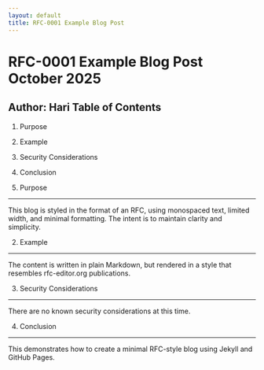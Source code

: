 ```yaml
---
layout: default
title: RFC-0001 Example Blog Post
---
```


RFC-0001                 Example Blog Post                October 2025
=====================================================================

Author: Hari
Table of Contents
-----------------
1. Purpose
2. Example
3. Security Considerations
4. Conclusion

1. Purpose
----------
This blog is styled in the format of an RFC, using monospaced text,
limited width, and minimal formatting. The intent is to maintain
clarity and simplicity.

2. Example
----------
The content is written in plain Markdown, but rendered in a style
that resembles rfc-editor.org publications.

3. Security Considerations
--------------------------
There are no known security considerations at this time.

4. Conclusion
-------------
This demonstrates how to create a minimal RFC-style blog using
Jekyll and GitHub Pages.

